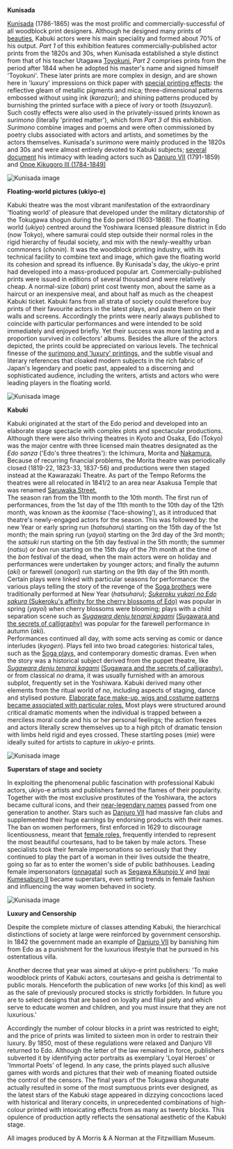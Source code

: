 **Kunisada**

[Kunisada](/themes/textC) (1786-1865) was the most prolific and commercially-successful of all woodblock print designers. Although he designed many prints of [beauties](KUN/kun022.htm), Kabuki actors were his main speciality and formed about 70% of his output. _Part 1_ of this exhibition features commercially-published actor prints from the 1820s and 30s, when Kunisada established a style distinct from that of his teacher Utagawa [Toyokuni.](/themes/textC) _Part 2_ comprises prints from the period after 1844 when he adopted his master's name and signed himself 'Toyokuni'. These later prints are more complex in design, and are shown here in 'luxury' impressions on thick paper with [special printing effects](/themes/surimono-and-special-printing-effects): the reflective gleam of metallic pigments and mica; three-dimensional patterns embossed without using ink (_karazuri_); and shining patterns produced by burnishing the printed surface with a piece of ivory or tooth (_tsuyazuri_). Such costly effects were also used in the privately-issued prints known as _surimono_ (literally 'printed matter'), which form _Part 3_ of this exhibition. _Surimono_ combine images and poems and were often commissioned by poetry clubs associated with actors and artists, and sometimes by the actors themselves. Kunisada's _surimono_ were mainly produced in the 1820s and 30s and were almost entirely devoted to Kabuki subjects; [several document](/exhibition/group-9) his intimacy with leading actors such as [Danjuro VII](/themes/textE) (1791-1859) and [Onoe Kikugoro III (1784-1849)](/themes/onoe-kikugoro-iii)

![Kunisada image](P.480-1937_small4.jpg)

**Floating-world pictures (ukiyo-e)**

Kabuki theatre was the most vibrant manifestation of the extraordinary 'floating world' of pleasure that developed under the military dictatorship of the Tokugawa shogun during the Edo period (1603-1868). The floating world (_ukiyo_) centred around the Yoshiwara licensed pleasure district in Edo (now Tokyo), where samurai could step outside their normal roles in the rigid hierarchy of feudal society, and mix with the newly-wealthy urban commoners (_chonin_). It was the woodblock printing industry, with its technical facility to combine text and image, which gave the floating world its cohesion and spread its influence. By Kunisada's day, the ukiyo-e print had developed into a mass-produced popular art. Commercially-published prints were issued in editions of several thousand and were relatively cheap. A normal-size (_oban_) print cost twenty mon, about the same as a haircut or an inexpensive meal, and about half as much as the cheapest Kabuki ticket. Kabuki fans from all strata of society could therefore buy prints of their favourite actors in the latest plays, and paste them on their walls and screens. Accordingly the prints were nearly always published to coincide with particular performances and were intended to be sold immediately and enjoyed briefly. Yet their success was more lasting and a proportion survived in collectors' albums. Besides the allure of the actors depicted, the prints could be appreciated on various levels. The technical finesse of the [surimono and 'luxury' printings,](/themes/surimono-and-special-printing-effects) and the subtle visual and literary references that cloaked modern subjects in the rich fabric of Japan's legendary and poetic past, appealed to a discerning and sophisticated audience, including the writers, artists and actors who were leading players in the floating world.

![Kunisada image](P.505-1937.jpg)

**Kabuki**

Kabuki originated at the start of the Edo period and developed into an elaborate stage spectacle with complex plots and spectacular productions. Although there were also thriving theatres in Kyoto and Osaka, Edo (Tokyo) was the major centre with three licensed main theatres designated as the _Edo sanza_ ('Edo's three theatres'): the Ichimura, Morita and [Nakamura.](/themes/inside-a-theatre) Because of recurring financial problems, the Morita theatre was periodically closed (1819-22, 1823-33, 1837-56) and productions were then staged instead at the Kawarazaki Theatre. As part of the Tempo Reforms the theatres were all relocated in 1841/2 to an area near Asakusa Temple that was renamed [Saruwaka Street.](/themes/saruwaka-street)  
The season ran from the 11th month to the 10th month. The first run of performances, from the 1st day of the 11th month to the 10th day of the 12th month, was known as the _kaomise_ ('face-showing'), as it introduced that theatre's newly-engaged actors for the season. This was followed by: the new Year or early spring run (_hatsuharu_) starting on the 15th day of the 1st month; the main spring run (_yayoi_) starting on the 3rd day of the 3rd month; the _satsuki_ run starting on the 5th day festival in the 5th month; the summer (_natsu_) or _bon_ run starting on the 15th day of the 7th month at the time of the _bon_ festival of the dead, when the main actors were on holiday and performances were undertaken by younger actors; and finally the autumn (_aki_) or farewell (_onagori_) run starting on the 9th day of the 9th month. Certain plays were linked with particular seasons for performance: the various plays telling the story of the revenge of the [Soga brothers](/exhibition/group-6) were traditionally performed at New Year (_hatsuharu_); [_Sukeroku yukari no Edo sakura_ (Sukeroku's affinity for the cherry blossoms of Edo)](/exhibition/group-5) was popular in spring (_yayoi_) when cherry blossoms were blooming; plays with a child separation scene such as _[Sugawara denju tenarai kagami](/exhibition/group-3)_ [(Sugawara and the secrets of calligraphy)](/exhibition/group-3) was popular for the farewell performance in autumn (_aki_).  
Performances continued all day, with some acts serving as comic or dance interludes (_kyogen_). Plays fell into two broad categories: historical tales, such as the [Soga plays,](/exhibition/group-6) and contemporary domestic dramas. Even when the story was a historical subject derived from the puppet theatre, like _[Sugawara denju tenarai kagami](/exhibition/group-3)_ [(Sugawara and the secrets of calligraphy),](/exhibition/group-3) or from classical _no_ drama, it was usually furnished with an amorous subplot, frequently set in the Yoshiwara. Kabuki derived many other elements from the ritual world of _no_, including aspects of staging, dance and stylised posture. [Elaborate face make-up, wigs and costume patterns became associated with particular roles.](/exhibition/group-2) Most plays were structured around critical dramatic moments when the individual is trapped between a merciless moral code and his or her personal feelings; the action freezes and actors literally screw themselves up to a high pitch of dramatic tension with limbs held rigid and eyes crossed. These startling poses (_mie_) were ideally suited for artists to capture in _ukiyo-e_ prints.

![Kunisada image](P.489-1937_small1.jpg)

**Superstars of stage and society**

In exploiting the phenomenal public fascination with professional Kabuki actors, ukiyo-e artists and publishers fanned the flames of their popularity. Together with the most exclusive prostitutes of the Yoshiwara, the actors became cultural icons, and their [near-legendary names](/themes/actors-names-and-crests) passed from one generation to another. Stars such as [Danjuro VII](/exhibition/group-8-part-1) had massive fan clubs and supplemented their huge earnings by endorsing products with their names. The ban on women performers, first enforced in 1629 to discourage licentiousness, meant that [female roles,](/themes/fan-prints-two) frequently intended to represent the most beautiful courtesans, had to be taken by male actors. These specialists took their female impersonations so seriously that they continued to play the part of a woman in their lives outside the theatre, going so far as to enter the women's side of public bathhouses. Leading female impersonators ([onnagata](/themes/fan-prints-two)) such as [Segawa Kikunojo V](/exhibition/group-7) and [Iwai Kumesaburo II](/exhibition/group-8-part-1) became superstars, even setting trends in female fashion and influencing the way women behaved in society.

![Kunisada image](P.501-1937_small2.jpg)

**Luxury and Censorship**

Despite the complete mixture of classes attending Kabuki, the hierarchical distinctions of society at large were reinforced by government censorship. In 1842 the government made an example of [Danjuro VII](/themes/textE) by banishing him from Edo as a punishment for the luxurious lifestyle that he pursued in his ostentatious villa.

Another decree that year was aimed at ukiyo-e print publishers: 'To make woodblock prints of Kabuki actors, courtesans and geisha is detrimental to public morals. Henceforth the publication of new works \[of this kind\] as well as the sale of previously procured stocks is strictly forbidden. In future you are to select designs that are based on loyalty and filial piety and which serve to educate women and children, and you must insure that they are not luxurious.'

Accordingly the number of colour blocks in a print was restricted to eight; and the price of prints was limited to sixteen mon in order to restrain their luxury. By 1850, most of these regulations were relaxed and Danjuro VII returned to Edo. Although the letter of the law remained in force, publishers subverted it by identifying actor portraits as exemplary 'Loyal Heroes' or 'Immortal Poets' of legend. In any case, the prints played such allusive games with words and pictures that their web of meaning floated outside the control of the censors. The final years of the Tokugawa shogunate actually resulted in some of the most sumptuous prints ever designed, as the latest stars of the Kabuki stage appeared in dizzying concoctions laced with historical and literary conceits, in unprecedented combinations of high-colour printed with intoxicating effects from as many as twenty blocks. This opulence of production aptly reflects the sensational aesthetic of the Kabuki stage.  

All images produced by A Morris & A Norman at the Fitzwilliam Museum.
